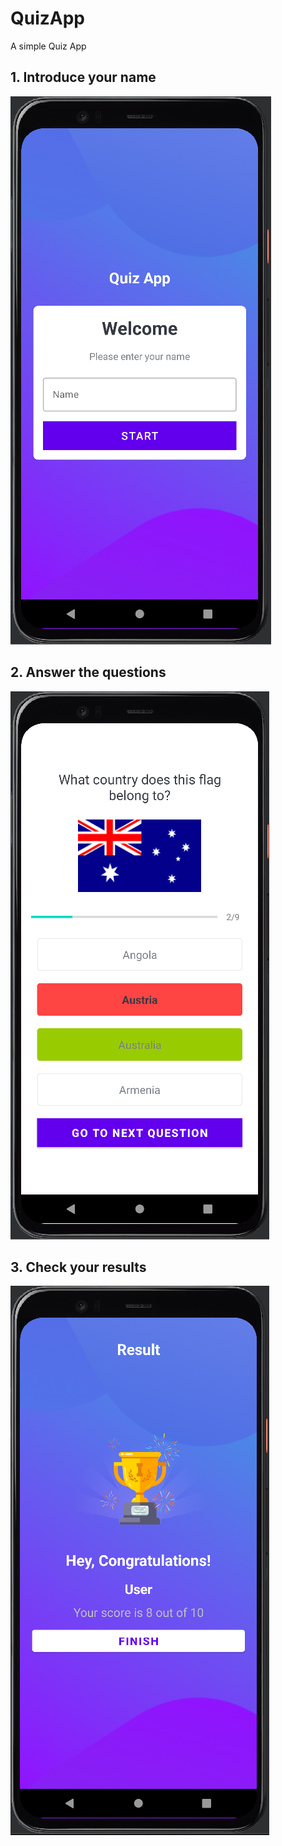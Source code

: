 # QuizApp
A simple Quiz App

## 1. Introduce your name ##
   ![](https://raw.githubusercontent.com/Denis-Andrei/QuizApp/main/app/src/main/res/drawable/Screenshot%201.png)
## 2. Answer the questions ##
   ![](https://raw.githubusercontent.com/Denis-Andrei/QuizApp/main/app/src/main/res/drawable/Screenshot%202.png)
## 3. Check your results ##
   ![](https://raw.githubusercontent.com/Denis-Andrei/QuizApp/main/app/src/main/res/drawable/Screenshot%203.png)
